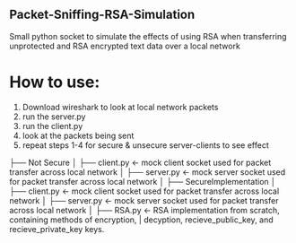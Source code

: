 ## Packet-Sniffing-RSA-Simulation
 Small python socket to simulate the effects of using RSA when transferring unprotected and RSA encrypted text data over a local network

# How to use:
1. Download wireshark to look at local network packets
2. run the server.py
3. run the client.py
4. look at the packets being sent
5. repeat steps 1-4 for secure & unsecure server-clients to see effect

├── Not Secure
│   ├── client.py       <- mock client socket used for packet transfer across local network
│   ├── server.py       <- mock server socket used for packet transfer across local network
│
├── SecureImplementation
│   ├── client.py       <- mock client socket used for packet transfer across local network
│   ├── server.py       <- mock server socket used for packet transfer across local network
│   ├── RSA.py          <- RSA implementation from scratch, containing methods of encryption, 
|                        decyption, recieve_public_key, and recieve_private_key keys. 
